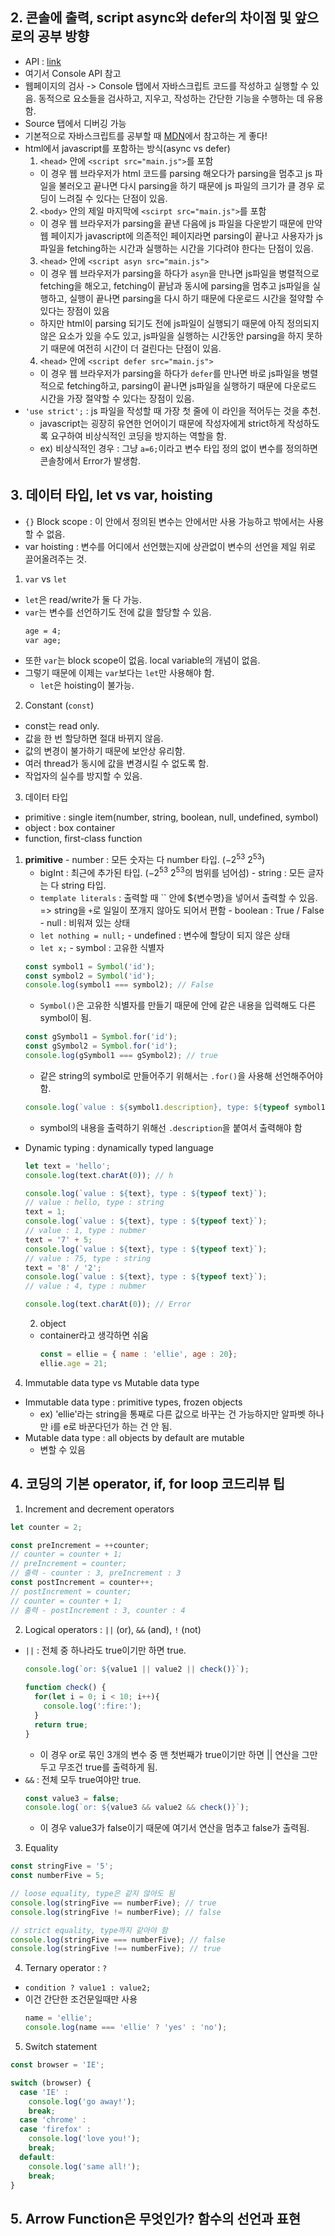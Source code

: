 ## 2. 콘솔에 출력, script async와 defer의 차이점 및 앞으로의 공부 방향
- API : [link](https://developer.mozilla.org/ko/docs/Web/API)
- 여기서 Console API 참고
- 웹페이지의 검사 -> Console 탭에서 자바스크립트 코드를 작성하고 실행할 수 있음. 동적으로 요소들을 검사하고, 지우고, 작성하는 간단한 기능을 수행하는 데 유용함.
- Source 탭에서 디버깅 가능
- 기본적으로 자바스크립트를 공부할 때 [MDN](https://developer.mozilla.org)에서 참고하는 게 좋다!
- html에서 javascript를 포함하는 방식(async vs defer)
  1. `<head>` 안에 `<script src="main.js">`를 포함
  - 이 경우 웹 브라우저가 html 코드를 parsing 해오다가 parsing을 멈추고 js 파일을 불러오고 끝나면 다시 parsing을 하기 때문에 js 파일의 크기가 클 경우 로딩이 느려질 수 있다는 단점이 있음.
  2. `<body>` 안의 제일 마지막에 `<scirpt src="main.js">`를 포함
  - 이 경우 웹 브라우저가 parsing을 끝낸 다음에 js 파일을 다운받기 때문에 만약 웹 페이지가 javascript에 의존적인 페이지라면 parsing이 끝나고 사용자가 js파일을 fetching하는 시간과 실행하는 시간을 기다려야 한다는 단점이 있음.
  3. `<head>` 안에 `<script asyn src="main.js">`
  - 이 경우 웹 브라우저가 parsing을 하다가 `asyn`을 만나면 js파일을 병렬적으로 fetching을 해오고, fetching이 끝남과 동시에 parsing을 멈추고 js파일을 실행하고, 실행이 끝나면 parsing을 다시 하기 때문에 다운로드 시간을 절약할 수 있다는 장점이 있음
  - 하지만 html이 parsing 되기도 전에 js파일이 실행되기 때문에 아직 정의되지 않은 요소가 있을 수도 있고, js파일을 실행하는 시간동안 parsing을 하지 못하기 때문에 여전히 시간이 더 걸린다는 단점이 있음.
  4. `<head>` 안에 `<script defer src="main.js">`
  - 이 경우 웹 브라우저가 parsing을 하다가 `defer`를 만나면 바로 js파일을 병렬적으로 fetching하고, parsing이 끝나면 js파일을 실행하기 때문에 다운로드 시간을 가장 절약할 수 있다는 장점이 있음.
- `'use strict';` : js 파일을 작성할 때 가장 첫 줄에 이 라인을 적어두는 것을 추천.
  - javascript는 굉장히 유연한 언어이기 때문에 작성자에게 strict하게 작성하도록 요구하여 비상식적인 코딩을 방지하는 역할을 함.
  - ex) 비상식적인 경우 : 그냥 `a=6;`이라고 변수 타입 정의 없이 변수를 정의하면 콘솔창에서 Error가 발생함.

## 3. 데이터 타입, let vs var, hoisting
- `{}` Block scope : 이 안에서 정의된 변수는 안에서만 사용 가능하고 밖에서는 사용할 수 없음. 
- var hoisting : 변수를 어디에서 선언했는지에 상관없이 변수의 선언을 제일 위로 끌어올려주는 것.
1. `var` vs `let`
  - `let`은 read/write가 둘 다 가능.
  - `var`는 변수를 선언하기도 전에 값을 할당할 수 있음.
    ```html
    age = 4;
    var age;
    ```
  - 또한 `var`는 block scope이 없음. local variable의 개념이 없음.
  - 그렇기 때문에 이제는 `var`보다는 `let`만 사용해야 함.
    - `let`은 hoisting이 불가능.
2. Constant (`const`)
  - const는 read only.
  - 값을 한 번 할당하면 절대 바뀌지 않음.
  - 값의 변경이 불가하기 때문에 보안상 유리함.
  - 여러 thread가 동시에 값을 변경시킬 수 없도록 함.
  - 작업자의 실수를 방지할 수 있음.
3. 데이터 타입
  - primitive : single item(number, string, boolean, null, undefined, symbol)
  - object : box container
  - function, first-class function
  1. **primitive**
    - number : 모든 숫자는 다 number 타입. ($-2^{53} ~ 2^{53}$)
      - bigInt : 최근에 추가된 타입. ($-2^{53} ~ 2^{53}$의 범위를 넘어섬)
    - string : 모든 글자는 다 string 타입.
      - `template literals` : 출력할 때 \`\` 안에 ${변수명}을 넣어서 출력할 수 있음. => string을 `+`로 일일이 쪼개지 않아도 되어서 편함
    - boolean : True / False
    - null : 비워져 있는 상태
      - `let nothing = null;`
    - undefined : 변수에 할당이 되지 않은 상태
      - `let x;`
    - symbol : 고유한 식별자
      ```javascript
      const symbol1 = Symbol('id');
      const symbol2 = Symbol('id');
      console.log(symbol1 === symbol2); // False
      ```
      - `Symbol()`은 고유한 식별자를 만들기 때문에 안에 같은 내용을 입력해도 다른 symbol이 됨.
      ```javascript
      const gSymbol1 = Symbol.for('id');
      const gSymbol2 = Symbol.for('id');
      console.log(gSymbol1 === gSymbol2); // true
      ```
      - 같은 string의 symbol로 만들어주기 위해서는 `.for()`을 사용해 선언해주어야 함.
      ```javascript
      console.log(`value : ${symbol1.description}, type: ${typeof symbol1}`);
      ```
      - symbol의 내용을 출력하기 위해선 `.description`을 붙여서 출력해야 함
- Dynamic typing : dynamically typed language
  ```javascript
  let text = 'hello';
  console.log(text.charAt(0)); // h

  console.log(`value : ${text}, type : ${typeof text}`);
  // value : hello, type : string
  text = 1; 
  console.log(`value : ${text}, type : ${typeof text}`);
  // value : 1, type : nubmer
  text = '7' + 5;
  console.log(`value : ${text}, type : ${typeof text}`);
  // value : 75, type : string
  text = '8' / '2';
  console.log(`value : ${text}, type : ${typeof text}`);
  // value : 4, type : nubmer

  console.log(text.charAt(0)); // Error
  ```
  2. object
  - container라고 생각하면 쉬움
    ```javascript
    const = ellie = { name : 'ellie', age : 20};
    ellie.age = 21;
    ```
4. Immutable data type vs Mutable data type
  - Immutable data type : primitive types, frozen objects
    - ex) 'ellie'라는 string을 통째로 다른 값으로 바꾸는 건 가능하지만 알파벳 하나만 i를 e로 바꾼다던가 하는 건 안 됨.
  - Mutable data type : all objects by default are mutable
    - 변할 수 있음
    
## 4. 코딩의 기본 operator, if, for loop 코드리뷰 팁
1. Increment and decrement operators
  ```javascript
  let counter = 2;

  const preIncrement = ++counter;
  // counter = counter + 1;
  // preIncrement = counter;
  // 출력 - counter : 3, preIncrement : 3
  const postIncrement = counter++;
  // postIncrement = counter;
  // counter = counter + 1;
  // 출력 - postIncrement : 3, counter : 4
  ```
2. Logical operators : `||` (or), `&&` (and), `!` (not)
- `||` : 전체 중 하나라도 true이기만 하면 true.
  ```javascript
  console.log(`or: ${value1 || value2 || check()}`);
    
  function check() {
    for(let i = 0; i < 10; i++){
      console.log(':fire:');
    }
    return true;
  }
  ```
  - 이 경우 or로 묶인 3개의 변수 중 맨 첫번째가 true이기만 하면 || 연산을 그만두고 무조건 true를 출력하게 됨.
- `&&` : 전체 모두 true여야만 true.
  ```javascript
  const value3 = false;
  console.log(`or: ${value3 && value2 && check()}`);
  ```
  - 이 경우 value3가 false이기 때문에 여기서 연산을 멈추고 false가 출력됨.
3. Equality
  ```javascript
  const stringFive = '5';
  const numberFive = 5;

  // loose equality, type은 같지 않아도 됨
  console.log(stringFive == numberFive); // true
  console.log(stringFive != numberFive); // false

  // strict equality, type까지 같아야 함
  console.log(stringFive === numberFive); // false
  console.log(stringFive !== numberFive); // true
  ```
4. Ternary operator : `?`
- `condition ? value1 : value2;`
- 이건 간단한 조건문일때만 사용
  ```javascript
  name = 'ellie';
  console.log(name === 'ellie' ? 'yes' : 'no');
  ```
5. Switch statement
  ```javascript
  const browser = 'IE';

  switch (browser) {
    case 'IE' :
      console.log('go away!');
      break;
    case 'chrome' :
    case 'firefox' :
      console.log('love you!');
      break;
    default:
      console.log('same all!');
      break;
  }
  ```

## 5. Arrow Function은 무엇인가? 함수의 선언과 표현
